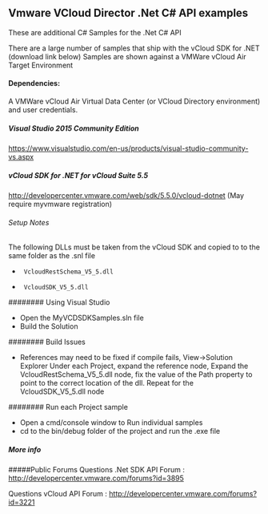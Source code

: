 

## Vmware VCloud Director .Net C# API examples

These are additional C# Samples for the .Net C# API

There are a large number of samples that ship with the vCloud SDK for .NET (download link below)
Samples are shown against a VMWare vCloud Air Target Environment

#### Dependencies:

A VMWare vCloud Air Virtual Data Center  (or VCloud Directory environment) and user credentials.

##### Visual Studio 2015 Community Edition
https://www.visualstudio.com/en-us/products/visual-studio-community-vs.aspx


##### vCloud SDK for .NET for vCloud Suite 5.5
http://developercenter.vmware.com/web/sdk/5.5.0/vcloud-dotnet
(May require myvmware registration)


###### Setup Notes

The following DLLs must be taken from the vCloud SDK and copied to to the same folder as the .snl file


-      VcloudRestSchema_V5_5.dll
-      VcloudSDK_V5_5.dll

######## Using Visual Studio
- Open the MyVCDSDKSamples.sln file
- Build the Solution

######## Build Issues
- References may need to be fixed if compile fails, View->Solution Explorer
  Under each Project, expand the reference node, 
  Expand the VcloudRestSchema_V5_5.dll node, fix the value of the Path property to point to the correct location of the dll.
  Repeat for the VcloudSDK_V5_5.dll node

######## Run each Project sample
- Open a cmd/console window to Run individual samples
- cd to the bin/debug folder of the project and run the .exe file

##### More info

#####Public Forums
Questions .Net SDK API Forum : http://developercenter.vmware.com/forums?id=3895

Questions  vCloud API Forum  : http://developercenter.vmware.com/forums?id=3221